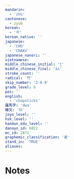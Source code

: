 ```yaml
---
mandarin:
  - 'zhù'
cantonese:
  - zyu6
korean:
  - '저'
korean_native: ''
japanese:
  - 'CHO'
  - 'CHAKU'
japanese_nanori: ''
vietnamese:
middle_chinese_initial: 'ʈ'
middle_chinese_final: 'ɨʌ'
stroke_count: ''
radical: '竹'
skip_number: '2-6-9'
grade_level: 6
pos: ''
english:
  - 'chopsticks'
羅馬字: 'dwa'
韓文: '돠'
joyo_level: ''
hsk_level: ''
hanmun_edu_level: ''
danayo_id: 6022
mc_id: 2871
graphemic_classification: '者'
stand_in: 'TRUE'
aliases:
---
```


# Notes
